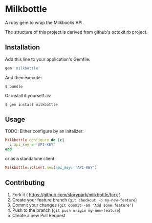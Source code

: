 # Milkbottle

A ruby gem to wrap the Milkbooks API.

The structure of this project is derived from github's octokit.rb project.

## Installation

Add this line to your application's Gemfile:

```ruby
gem 'milkbottle'
```

And then execute:

    $ bundle

Or install it yourself as:

    $ gem install milkbottle

## Usage

TODO: Either configure by an initalizer:

```ruby
Milkbottle.configure do |c|
  c.api_key = 'API-KEY'
end
```

or as a standalone client:

```ruby
Milkbottle::Client.new(api_key: 'API-KEY')
```

## Contributing

1. Fork it ( https://github.com/storypark/milkbottle/fork )
2. Create your feature branch (`git checkout -b my-new-feature`)
3. Commit your changes (`git commit -am 'Add some feature'`)
4. Push to the branch (`git push origin my-new-feature`)
5. Create a new Pull Request

